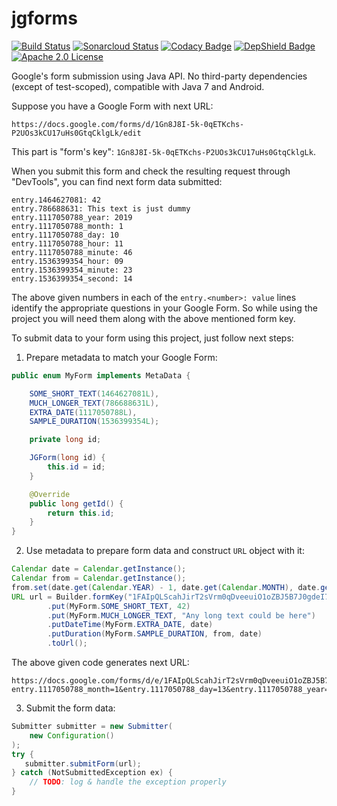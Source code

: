 # jgforms

[![Build Status](https://travis-ci.com/stepio/jgforms.svg?branch=master)](https://travis-ci.com/stepio/jgforms)
[![Sonarcloud Status](https://sonarcloud.io/api/project_badges/measure?project=stepio_jgforms&metric=alert_status)](https://sonarcloud.io/dashboard?id=stepio_jgforms)
[![Codacy Badge](https://api.codacy.com/project/badge/Grade/6886f76bbc2347a19fe5dda0978038a9)](https://app.codacy.com/app/stepio/jgforms?utm_source=github.com&utm_medium=referral&utm_content=stepio/jgforms&utm_campaign=Badge_Grade_Dashboard)
[![DepShield Badge](https://depshield.sonatype.org/badges/stepio/jgforms/depshield.svg)](https://depshield.github.io)
[![Apache 2.0 License](https://img.shields.io/badge/license-Apache%202-blue.svg)](https://www.apache.org/licenses/LICENSE-2.0.txt)

Google's form submission using Java API. No third-party dependencies (except of test-scoped), compatible with Java 7 and Android.

Suppose you have a Google Form with next URL:
```properties
https://docs.google.com/forms/d/1Gn8J8I-5k-0qETKchs-P2UOs3kCU17uHs0GtqCklgLk/edit
```
This part is "form's key": `1Gn8J8I-5k-0qETKchs-P2UOs3kCU17uHs0GtqCklgLk`.

When you submit this form and check the resulting request through "DevTools", you can find next form data submitted:
```properties
entry.1464627081: 42
entry.786688631: This text is just dummy
entry.1117050788_year: 2019
entry.1117050788_month: 1
entry.1117050788_day: 10
entry.1117050788_hour: 11
entry.1117050788_minute: 46
entry.1536399354_hour: 09
entry.1536399354_minute: 23
entry.1536399354_second: 14
```
The above given numbers in each of the `entry.<number>: value` lines identify the appropriate questions in your Google Form.
So while using the project you will need them along with the above mentioned form key.

To submit data to your form using this project, just follow next steps:
1.  Prepare metadata to match your Google Form:
```java
public enum MyForm implements MetaData {

    SOME_SHORT_TEXT(1464627081L),
    MUCH_LONGER_TEXT(786688631L),
    EXTRA_DATE(1117050788L),
    SAMPLE_DURATION(1536399354L);

    private long id;

    JGForm(long id) {
        this.id = id;
    }

    @Override
    public long getId() {
        return this.id;
    }
}
```
2.  Use metadata to prepare form data and construct `URL` object with it:
```java
Calendar date = Calendar.getInstance();
Calendar from = Calendar.getInstance();
from.set(date.get(Calendar.YEAR) - 1, date.get(Calendar.MONTH), date.get(Calendar.DAY_OF_MONTH), 1, 2, 3);
URL url = Builder.formKey("1FAIpQLScahJirT2sVrm0qDveeuiO1oZBJ5B7J0gdeI7UAZGohKEmi9g")
        .put(MyForm.SOME_SHORT_TEXT, 42)
        .put(MyForm.MUCH_LONGER_TEXT, "Any long text could be here")
        .putDateTime(MyForm.EXTRA_DATE, date)
        .putDuration(MyForm.SAMPLE_DURATION, from, date)
        .toUrl();
```
The above given code generates next URL:
```properties
https://docs.google.com/forms/d/e/1FAIpQLScahJirT2sVrm0qDveeuiO1oZBJ5B7J0gdeI7UAZGohKEmi9g/formResponse?entry.1117050788_month=1&entry.1117050788_day=13&entry.1117050788_year=2019&entry.1536399354_minute=16&entry.1536399354_second=43&entry.1117050788_hour=14&entry.1117050788_minute=18&entry.786688631=Any+long+text+could+be+here&entry.1536399354_hour=13&entry.1464627081=42
```
3.  Submit the form data:
```java
Submitter submitter = new Submitter(
    new Configuration()
);
try {
   submitter.submitForm(url);
} catch (NotSubmittedException ex) {
    // TODO: log & handle the exception properly
}
```

